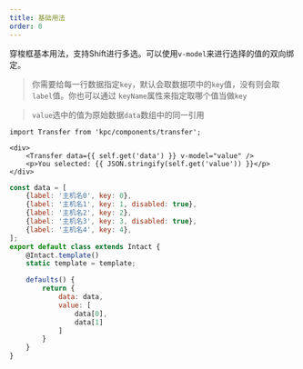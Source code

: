 ```yaml
---
title: 基础用法
order: 0
---
```


穿梭框基本用法，支持Shift进行多选。可以使用`v-model`来进行选择的值的双向绑定。

> 你需要给每一行数据指定`key`，默认会取数据项中的`key`值，没有则会取`label`值。你也可以通过
> `keyName`属性来指定取哪个值当做`key`

> `value`选中的值为原始数据`data`数组中的同一引用

```vdt
import Transfer from 'kpc/components/transfer';

<div>
    <Transfer data={{ self.get('data') }} v-model="value" />
    <p>You selected: {{ JSON.stringify(self.get('value')) }}</p>
</div>
```

```js
const data = [
    {label: '主机名0', key: 0},
    {label: '主机名1', key: 1, disabled: true},
    {label: '主机名2', key: 2},
    {label: '主机名3', key: 3, disabled: true},
    {label: '主机名4', key: 4},
];
export default class extends Intact {
    @Intact.template()
    static template = template;

    defaults() {
        return {
            data: data,
            value: [
                data[0],
                data[1]
            ]
        }
    }
}
```
